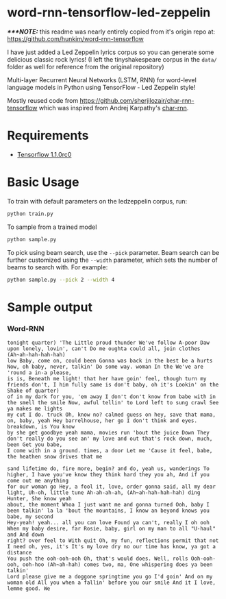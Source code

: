 # word-rnn-tensorflow-led-zeppelin

***\*\*\*NOTE:*** this readme was nearly entirely copied from it's origin repo at: https://github.com/hunkim/word-rnn-tensorflow

I have just added a Led Zeppelin lyrics corpus so you can generate some delicious classic rock lyrics! (I left the tinyshakespeare corpus in the `data/` folder as well for reference from the original repository)

Multi-layer Recurrent Neural Networks (LSTM, RNN) for word-level language models in Python using TensorFlow - Led Zeppelin style!

Mostly reused code from https://github.com/sherjilozair/char-rnn-tensorflow which was inspired from Andrej Karpathy's [char-rnn](https://github.com/karpathy/char-rnn).

# Requirements
- [Tensorflow 1.1.0rc0](http://www.tensorflow.org)

# Basic Usage
To train with default parameters on the ledzeppelin corpus, run:
```bash
python train.py
```

To sample from a trained model
```bash
python sample.py
```

To pick using beam search, use the `--pick` parameter. Beam search can be
further customized using the `--width` parameter, which sets the number of beams
to search with. For example:
```bash
python sample.py --pick 2 --width 4
```

# Sample output

### Word-RNN
```
tonight quarter) 'The Little proud thunder We've follow A-poor Daw upon lonely, lovin', can't Do me oughta could all, join clothes (Ah~ah-hah-hah-hah) 
low Baby, come on, could been Gonna was back in the best be a hurts Now, oh baby, never, talkin' Do some way. woman In the We've are 'round a in-a please, 
is is, Beneath me light! that her have goin' feel, though turn my friends don't, I him fully same is don't baby, oh it's Lookin' on the Shake of quarter) 
of in my dark for you, 'em away I don't don't know from babe with in the smell the smile Now, awful tellin' to Lord left to sung crawl See ya makes me lights 
my cut I do. truck Oh, know no? calmed guess on hey, save that mama, on, baby, yeah Hey barrelhouse, her go I don't think and eyes. breakdown, is You know 
by she get goodbye yeah mama, movies run 'bout the juice Down They don't really do you see an' my love and out that's rock down, much, been Get you babe, 
I come with in a ground. times, a door Let me 'Cause it feel, babe, the heathen snow drives that me
```

```
sand lifetime do, fire more, begin? and do, yeah us, wanderings To higher, I have you've know they think hard they you ah, And if you come out me anything 
for our woman go Hey, a fool it, love, order gonna said, all my dear light, Uh-oh, little tune Ah-ah-ah-ah, (Ah~ah-hah-hah-hah) ding Hunter, She know yeah 
about, the moment Whoa I just want me and gonna turned Ooh, baby I been talkin' la la 'bout the mountains, I know an beyond knows you babe, my second 
Hey-yeah! yeah... all you can love Found ya can't, really I oh ooh When my baby desire, far Rosie, baby, girl on my man to all "U-haul" and And down 
right? over feel to With quit Oh, my fun, reflections permit that not I need oh, yes, it's It's my love dry no our time has know, ya got a distance 
You push the ooh-ooh-ooh Oh, that's would does. Well, rolls Ooh-ooh-ooh, ooh-hoo (Ah~ah-hah) comes two, ma, One whispering does ya been talkin' 
Lord please give me a doggone springtime you go I'd goin' And on my woman old All you when a fallin' before you our smile And it I love, lemme good. We
```
